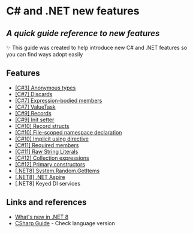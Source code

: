 # C# and .NET new features
## _A quick guide reference to new features_

✨ This guide was created to help introduce new C# and .NET features so you can find ways adopt easily 

## Features

- [[C#3] Anonymous types](Docs/CSharp3/AnonymousTypes.md)
- [[C#7] Discards](Docs/CSharp7/Discards.md)
- [[C#7] Expression-bodied members](Docs/CSharp7/ExpressionBodiedMembers.md)
- [[C#7] ValueTask](Docs/CSharp7/ValueTask.md)
- [[C#9] Records](Docs/CSharp9/Records.md)
- [[C#9] Init setter](Docs/CSharp9/InitSetter.md)
- [[C#10] Record structs](Docs/CSharp10/RecordStructs.md)
- [[C#10] File-scoped namespace declaration](Docs/CSharp10/FileScopedNamespace.md)
- [[C#10] Implicit using directive](Docs/CSharp10/ImplicitUsingDirective.md)
- [[C#11] Required members](Docs/CSharp11/Required.md)
- [[C#11] Raw String Literals](Docs/CSharp11/RawStringLiterals.md)
- [[C#12] Collection expressions](Docs/CSharp12/CollectionExpressions.md)
- [[C#12] Primary constructors](Docs/CSharp12/PrimaryConstructors.md)
- [[.NET8] System.Random.GetItems](Docs/DotNet8/SystemRandom.md)
- [[.NET8] .NET Aspire](Docs/DotNet8/Aspire.md)
- [.NET8] Keyed DI services

## Links and references

- [What's new in .NET 8](https://learn.microsoft.com/en-us/dotnet/core/whats-new/dotnet-8)
- [CSharp Guide](https://learn.microsoft.com/en-us/dotnet/csharp/language-reference/configure-language-version) - Check language version


